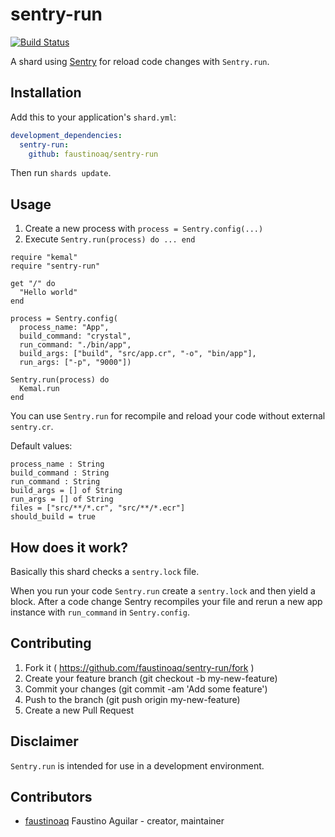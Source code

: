 # sentry-run

[![Build Status](https://travis-ci.org/faustinoaq/sentry-run.svg?branch=master)](https://travis-ci.org/faustinoaq/sentry-run)

A shard using [Sentry](https://github.com/samueleaton/sentry) for reload code changes with `Sentry.run`.

## Installation

Add this to your application's `shard.yml`:

```yaml
development_dependencies:
  sentry-run:
    github: faustinoaq/sentry-run
```

Then run `shards update`.

## Usage

1. Create a new process with `process = Sentry.config(...)`
2. Execute `Sentry.run(process) do ... end`

```crystal
require "kemal"
require "sentry-run"

get "/" do
  "Hello world"
end

process = Sentry.config(
  process_name: "App",
  build_command: "crystal",
  run_command: "./bin/app",
  build_args: ["build", "src/app.cr", "-o", "bin/app"],
  run_args: ["-p", "9000"])

Sentry.run(process) do
  Kemal.run
end
```

You can use `Sentry.run` for recompile and reload your code without external `sentry.cr`.

Default values:

```
process_name : String
build_command : String
run_command : String
build_args = [] of String
run_args = [] of String
files = ["src/**/*.cr", "src/**/*.ecr"]
should_build = true
```

## How does it work?

Basically this shard checks a `sentry.lock` file.

When you run your code `Sentry.run` create a `sentry.lock` and then yield a block. After a code change Sentry recompiles your file and rerun a new app instance with `run_command` in `Sentry.config`.

## Contributing

1. Fork it ( https://github.com/faustinoaq/sentry-run/fork )
2. Create your feature branch (git checkout -b my-new-feature)
3. Commit your changes (git commit -am 'Add some feature')
4. Push to the branch (git push origin my-new-feature)
5. Create a new Pull Request

## Disclaimer

`Sentry.run` is intended for use in a development environment.

## Contributors

- [faustinoaq](https://github.com/faustinoaq) Faustino Aguilar - creator, maintainer
